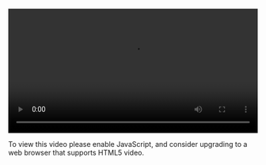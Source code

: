 <video controls="" style="width: 100%; display: block;"><source src="http://o86bpj665.bkt.clouddn.com/react-express-api/11-delete-post.mp4" type="video/mp4"><p>To view this video please enable JavaScript, and consider upgrading to a web browser that supports HTML5 video.</p></video>

